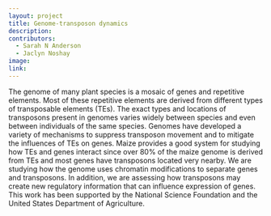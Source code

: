 ```yaml
---
layout: project
title: Genome-transposon dynamics
description: 
contributors:
  - Sarah N Anderson
  - Jaclyn Noshay
image:
link: 
---
```


The genome of many plant species is a mosaic of genes and repetitive elements.  Most of these repetitive elements are derived from different types of transposable elements (TEs).  The exact types and locations of transposons present in genomes varies widely between species and even between individuals of the same species.  Genomes have developed a variety of mechanisms to suppress transposon movement and to mitigate the influences of TEs on genes.  Maize provides a good system for studying how TEs and genes interact since over 80% of the maize genome is derived from TEs and most genes have transposons located very nearby.  We are studying how the genome uses chromatin modifications to separate genes and transposons.  In addition, we are assessing how transposons may create new regulatory information that can influence expression of genes.  This work has been supported by the National Science Foundation and the United States Department of Agriculture.  
